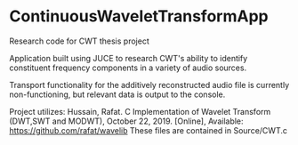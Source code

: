 # ContinuousWaveletTransformApp
Research code for CWT thesis project

Application built using JUCE to research CWT's ability to identify constituent frequency components in a variety of audio sources.

Transport functionality for the additively reconstructed audio file is currently non-functioning, but relevant data is output to the console.

Project utilizes: Hussain, Rafat. C Implementation of Wavelet Transform (DWT,SWT and MODWT), October 22, 2019. [Online], Available: https://github.com/rafat/wavelib
These files are contained in Source/CWT.c
